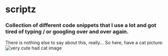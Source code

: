 # scriptz
### Collection of different code snippets that I use a lot and got tired of typing / or googling over and over again. 
There is nothing else to say about this, really... So here, have a cat picture:
![very cute had cat image](img/cat.jpg)

